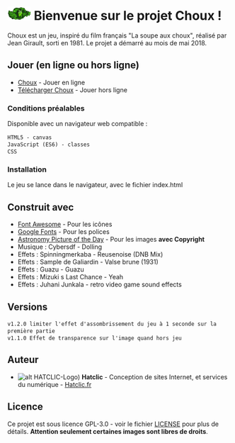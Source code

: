 # ![alt HATCLIC-Choux](https://raw.githubusercontent.com/Lob2018/Choux/master/img/chou%2B.png) Bienvenue sur le projet Choux !

Choux est un jeu, inspiré du film français "La soupe aux choux", réalisé par Jean Girault, sorti en 1981. Le projet a démarré au mois de mai 2018.

## Jouer (en ligne ou hors ligne)

* [Choux](https://lob2018.github.io/Choux/) - Jouer en ligne
* [Télécharger Choux](https://github.com/Lob2018/Choux/archive/master.zip) - Jouer hors ligne

### Conditions préalables

Disponible avec un navigateur web compatible :

```
HTML5 - canvas
JavaScript (ES6) - classes
CSS
```

### Installation

Le jeu se lance dans le navigateur, avec le fichier index.html

## Construit avec

* [Font Awesome](https://fontawesome.com/v4.7.0/) - Pour les icônes
* [Google Fonts](https://fonts.google.com/) - Pour les polices
* [Astronomy Picture of the Day](https://apod.nasa.gov/apod/astropix.html) - Pour les images **avec Copyright**
* Musique : Cybersdf - Dolling
* Effets : Spinningmerkaba - Reusenoise (DNB Mix)
* Effets : Sample de Galiardin - Valse brune (1931)
* Effets : Guazu - Guazu
* Effets : Mizuki s Last Chance - Yeah
* Effets : Juhani Junkala - retro video game sound effects

## Versions

```
v1.2.0 limiter l'effet d'assombrissement du jeu à 1 seconde sur la première partie
v1.1.0 Effet de transparence sur l'image quand hors jeu
```

## Auteur

* ![alt HATCLIC-Logo)](https://hatclic.fr/themes/hatclic_theme/logo.png)  **Hatclic** - Conception de sites Internet, et services du numérique - [Hatclic.fr](https://hatclic.fr)

## Licence

Ce projet est sous licence GPL-3.0 - voir le fichier [LICENSE](LICENSE) pour plus de détails. **Attention seulement certaines images sont libres de droits**.
